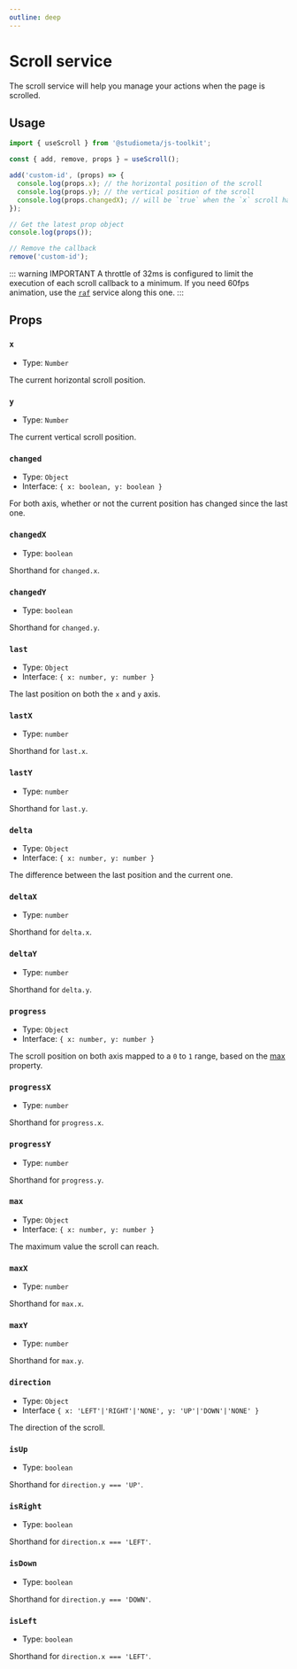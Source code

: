 ```yaml
---
outline: deep
---
```


# Scroll service

The scroll service will help you manage your actions when the page is scrolled.

## Usage

```js
import { useScroll } from '@studiometa/js-toolkit';

const { add, remove, props } = useScroll();

add('custom-id', (props) => {
  console.log(props.x); // the horizontal position of the scroll
  console.log(props.y); // the vertical position of the scroll
  console.log(props.changedX); // will be `true` when the `x` scroll has changed
});

// Get the latest prop object
console.log(props());

// Remove the callback
remove('custom-id');
```

::: warning IMPORTANT
A throttle of 32ms is configured to limit the execution of each scroll callback to a minimum. If you need 60fps animation, use the [`raf`](./useRaf.html) service along this one.
:::

## Props

### `x`

- Type: `Number`

The current horizontal scroll position.

### `y`

- Type: `Number`

The current vertical scroll position.

### `changed`

- Type: `Object`
- Interface: `{ x: boolean, y: boolean }`

For both axis, whether or not the current position has changed since the last one.

### `changedX`

- Type: `boolean`

Shorthand for `changed.x`.

### `changedY`

- Type: `boolean`

Shorthand for `changed.y`.

### `last`

- Type: `Object`
- Interface: `{ x: number, y: number }`

The last position on both the `x` and `y` axis.

### `lastX`

- Type: `number`

Shorthand for `last.x`.

### `lastY`

- Type: `number`

Shorthand for `last.y`.

### `delta`

- Type: `Object`
- Interface: `{ x: number, y: number }`

The difference between the last position and the current one.

### `deltaX`

- Type: `number`

Shorthand for `delta.x`.

### `deltaY`

- Type: `number`

Shorthand for `delta.y`.

### `progress`

- Type: `Object`
- Interface: `{ x: number, y: number }`

The scroll position on both axis mapped to a `0` to `1` range, based on the [max](#max) property.

### `progressX`

- Type: `number`

Shorthand for `progress.x`.

### `progressY`

- Type: `number`

Shorthand for `progress.y`.

### `max`

- Type: `Object`
- Interface: `{ x: number, y: number }`

The maximum value the scroll can reach.

### `maxX`

- Type: `number`

Shorthand for `max.x`.

### `maxY`

- Type: `number`

Shorthand for `max.y`.

### `direction`

- Type: `Object`
- Interface `{ x: 'LEFT'|'RIGHT'|'NONE', y: 'UP'|'DOWN'|'NONE' }`

The direction of the scroll.

### `isUp`

- Type: `boolean`

Shorthand for `direction.y === 'UP'`.

### `isRight`

- Type: `boolean`

Shorthand for `direction.x === 'LEFT'`.

### `isDown`

- Type: `boolean`

Shorthand for `direction.y === 'DOWN'`.

### `isLeft`

- Type: `boolean`

Shorthand for `direction.x === 'LEFT'`.
